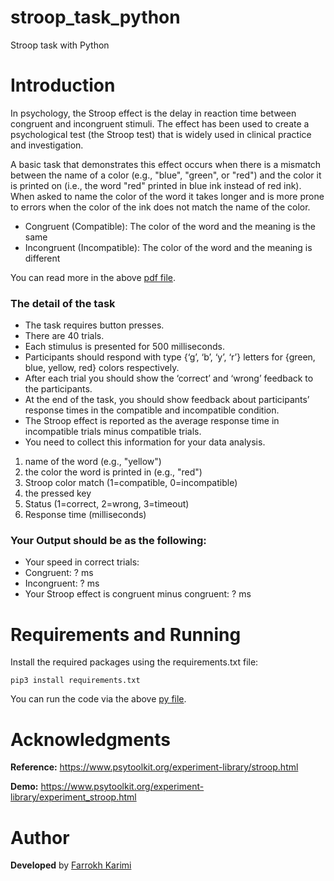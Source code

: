 # stroop_task_python
Stroop task with Python

# Introduction
In psychology, the Stroop effect is the delay in reaction time between congruent and
incongruent stimuli. The effect has been used to create a psychological test (the Stroop test) that
is widely used in clinical practice and investigation.

A basic task that demonstrates this effect occurs when there is a mismatch between the name of a
color (e.g., "blue", "green", or "red") and the color it is printed on (i.e., the word "red" printed in
blue ink instead of red ink). When asked to name the color of the word it takes longer and is
more prone to errors when the color of the ink does not match the name of the color.

- Congruent (Compatible): The color of the word and the meaning is the same
- Incongruent (Incompatible): The color of the word and the meaning is different

You can read more in the above [pdf file](./stroop_task.pdf).

### The detail of the task
- The task requires button presses.
- There are 40 trials.
- Each stimulus is presented for 500 milliseconds.
- Participants should respond with type {‘g’, ‘b’, ‘y’, ‘r’} letters for {green, blue, yellow, red} colors respectively.
- After each trial you should show the ‘correct’ and ‘wrong’ feedback to the participants.
- At the end of the task, you should show feedback about participants’ response times in the compatible and incompatible condition.
- The Stroop effect is reported as the average response time in incompatible trials minus compatible trials.
- You need to collect this information for your data analysis.
1. name of the word (e.g., "yellow")
2. the color the word is printed in (e.g., "red")
3. Stroop color match (1=compatible, 0=incompatible)
4. the pressed key
5. Status (1=correct, 2=wrong, 3=timeout)
6. Response time (milliseconds)

### Your Output should be as the following:
- Your speed in correct trials:
- Congruent: ? ms
- Incongruent: ? ms
- Your Stroop effect is congruent minus congruent: ? ms

# Requirements and Running
Install the required packages using the requirements.txt file:
```
pip3 install requirements.txt
```
You can run the code via the above [py file](./stroop_task.py).

# Acknowledgments

**Reference:**
https://www.psytoolkit.org/experiment-library/stroop.html

**Demo:**
https://www.psytoolkit.org/experiment-library/experiment_stroop.html

# Author

**Developed** by [Farrokh Karimi](https://farrokhkarimi.github.io/)
